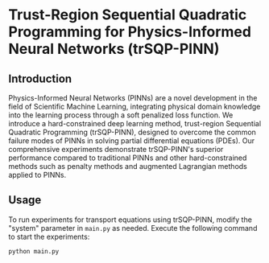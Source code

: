 # Trust-Region Sequential Quadratic Programming for Physics-Informed Neural Networks (trSQP-PINN)

## Introduction
Physics-Informed Neural Networks (PINNs) are a novel development in the field of Scientific Machine Learning, integrating physical domain knowledge into the learning process through a soft penalized loss function. We introduce a hard-constrained deep learning method, trust-region Sequential Quadratic Programming (trSQP-PINN), designed to overcome the common failure modes of PINNs in solving partial differential equations (PDEs). Our comprehensive experiments demonstrate trSQP-PINN's superior performance compared to traditional PINNs and other hard-constrained methods such as penalty methods and augmented Lagrangian methods applied to PINNs.

## Usage
To run experiments for transport equations using trSQP-PINN, modify the "system" parameter in `main.py` as needed. Execute the following command to start the experiments:
```bash
python main.py
